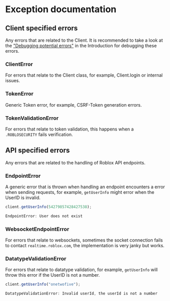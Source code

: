 # Exception documentation

## Client specified errors

Any errors that are related to the Client. It is recommended to take a look at the ["Debugging potential errors"](https://robloxwrap.fur.dev/guide/introduction.html#debugging-potential-errors) in the Introduction for debugging these errors.

### ClientError

For errors that relate to the Client class, for example, Client.login or internal issues.

### TokenError

Generic Token error, for example, CSRF-Token generation errors.

### TokenValidationError

For errors that relate to token validation, this happens when a `.ROBLOSECURITY` fails verification.

## API specified errors

Any errors that are related to the handling of Roblox API endpoints.

### EndpointError

A generic error that is thrown when handling an endpoint encounters a error when sending requests, for example, `getUserInfo` might error when the UserID is invalid.

```javascript
client.getUserInfo(54279857428427538);
```
```javascript
EndpointError: User does not exist
```

### WebsocketEndpointError

For errors that relate to websockets, sometimes the socket connection fails to contact `realtime.roblox.com`, the implementation is very janky but works.

### DatatypeValidationError

For errors that relate to datatype validation, for example, `getUserInfo` will throw this error if the UserID is not a number.

```javascript
client.getUserInfo("onetwofive");
```
```javascript
DatatypeValidationError: Invalid userId, the userId is not a number
```

